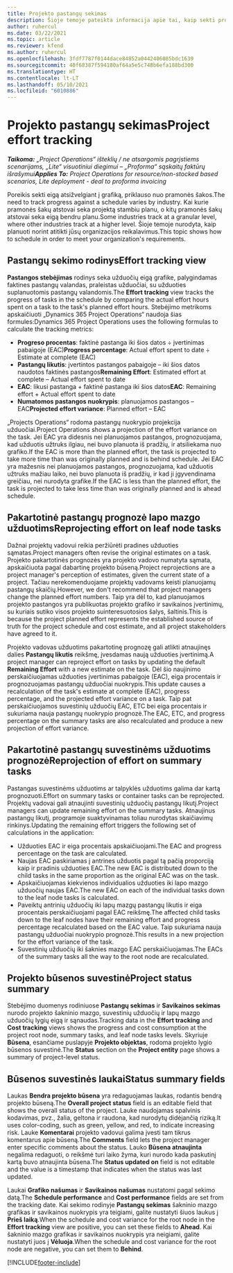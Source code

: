 ```yaml
---
title: Projekto pastangų sekimas
description: Šioje temoje pateikta informacija apie tai, kaip sekti projekto pastangas ir darbo eigą.
author: ruhercul
ms.date: 03/22/2021
ms.topic: article
ms.reviewer: kfend
ms.author: ruhercul
ms.openlocfilehash: 3fdf7787f0144dace84852a0442406085bdc1639
ms.sourcegitcommit: 40f68387f594180af64a5e5c748b6efa188bd300
ms.translationtype: HT
ms.contentlocale: lt-LT
ms.lasthandoff: 05/10/2021
ms.locfileid: "6010886"
---
```

# <a name="project-effort-tracking"></a><span data-ttu-id="c56a2-103">Projekto pastangų sekimas</span><span class="sxs-lookup"><span data-stu-id="c56a2-103">Project effort tracking</span></span>

<span data-ttu-id="c56a2-104">_**Taikoma:** „Project Operations“ išteklių / ne atsargomis pagrįstiems scenarijams, „Lite“ visuotiniui diegimui – „Proforma“ sąskaitų faktūrų išrašymui_</span><span class="sxs-lookup"><span data-stu-id="c56a2-104">_**Applies To:** Project Operations for resource/non-stocked based scenarios, Lite deployment - deal to proforma invoicing_</span></span>

<span data-ttu-id="c56a2-105">Poreikis sekti eigą atsižvelgiant į grafiką, priklauso nuo pramonės šakos.</span><span class="sxs-lookup"><span data-stu-id="c56a2-105">The need to track progress against a schedule varies by industry.</span></span> <span data-ttu-id="c56a2-106">Kai kurie pramonės šakų atstovai seka projektą stambiu planu, o kitų pramonės šakų atstovai seka eigą bendru planu.</span><span class="sxs-lookup"><span data-stu-id="c56a2-106">Some industries track at a granular level, where other industries track at a higher level.</span></span> <span data-ttu-id="c56a2-107">Šioje temoje nurodyta, kaip planuoti norint atitikti jūsų organizacijos reikalavimus.</span><span class="sxs-lookup"><span data-stu-id="c56a2-107">This topic shows how to schedule in order to meet your organization's requirements.</span></span>

## <a name="effort-tracking-view"></a><span data-ttu-id="c56a2-108">Pastangų sekimo rodinys</span><span class="sxs-lookup"><span data-stu-id="c56a2-108">Effort tracking view</span></span>

<span data-ttu-id="c56a2-109">**Pastangos stebėjimas** rodinys seka užduočių eigą grafike, palygindamas faktines pastangų valandas, praleistas užduočiai, su užduoties suplanuotomis pastangų valandomis.</span><span class="sxs-lookup"><span data-stu-id="c56a2-109">The **Effort tracking** view tracks the progress of tasks in the schedule by comparing the actual effort hours spent on a task to the task's planned effort hours.</span></span> <span data-ttu-id="c56a2-110">Stebėjimo metrikoms apskaičiuoti „Dynamics 365 Project Operations“ naudoja šias formules:</span><span class="sxs-lookup"><span data-stu-id="c56a2-110">Dynamics 365 Project Operations uses the following formulas to calculate the tracking metrics:</span></span>

- <span data-ttu-id="c56a2-111">**Progreso procentas**: faktinė pastanga iki šios datos ÷ įvertinimas pabaigoje (EAC)</span><span class="sxs-lookup"><span data-stu-id="c56a2-111">**Progress percentage**: Actual effort spent to date ÷ Estimate at complete (EAC)</span></span> 
- <span data-ttu-id="c56a2-112">**Pastangų likutis**: įvertintos pastangos pabaigoje – iki šios datos naudotos faktinės pastangos</span><span class="sxs-lookup"><span data-stu-id="c56a2-112">**Remaining Effort**: Estimated effort at complete – Actual effort spent to date</span></span> 
- <span data-ttu-id="c56a2-113">**EAC**: likusi pastanga + faktinė pastanga iki šios datos</span><span class="sxs-lookup"><span data-stu-id="c56a2-113">**EAC**: Remaining effort + Actual effort spent to date</span></span> 
- <span data-ttu-id="c56a2-114">**Numatomos pastangos nuokrypis**: planuojamos pastangos – EAC</span><span class="sxs-lookup"><span data-stu-id="c56a2-114">**Projected effort variance**: Planned effort – EAC</span></span>

<span data-ttu-id="c56a2-115">„Projects Operations“ rodoma pastangų nuokrypio projekcija užduočiai.</span><span class="sxs-lookup"><span data-stu-id="c56a2-115">Project Operations shows a projection of the effort variance on the task.</span></span> <span data-ttu-id="c56a2-116">Jei EAC yra didesnis nei planuojamos pastangos, prognozuojama, kad užduotis užtruks ilgiau, nei buvo planuota iš pradžių, ir atsiliekama nuo grafiko.</span><span class="sxs-lookup"><span data-stu-id="c56a2-116">If the EAC is more than the planned effort, the task is projected to take more time than was originally planned and is behind schedule.</span></span> <span data-ttu-id="c56a2-117">Jei EAC yra mažesnis nei planuojamos pastangos, prognozuojama, kad užduotis užtruks mažiau laiko, nei buvo planuota iš pradžių, ir kad ji įgyvendinama greičiau, nei nurodyta grafike.</span><span class="sxs-lookup"><span data-stu-id="c56a2-117">If the EAC is less than the planned effort, the task is projected to take less time than was originally planned and is ahead schedule.</span></span>

## <a name="reprojecting-effort-on-leaf-node-tasks"></a><span data-ttu-id="c56a2-118">Pakartotinė pastangų prognozė lapo mazgo užduotims</span><span class="sxs-lookup"><span data-stu-id="c56a2-118">Reprojecting effort on leaf node tasks</span></span>

<span data-ttu-id="c56a2-119">Dažnai projektų vadovui reikia peržiūrėti pradines užduoties sąmatas.</span><span class="sxs-lookup"><span data-stu-id="c56a2-119">Project managers often revise the original estimates on a task.</span></span> <span data-ttu-id="c56a2-120">Projekto pakartotinės prognozės yra projekto vadovo numatyta sąmata, apskaičiuota pagal dabartinę projekto būseną.</span><span class="sxs-lookup"><span data-stu-id="c56a2-120">Project reprojections are a project manager's perception of estimates, given the current state of a project.</span></span> <span data-ttu-id="c56a2-121">Tačiau nerekomenduojame projektų vadovams keisti planuojamų pastangų skaičių.</span><span class="sxs-lookup"><span data-stu-id="c56a2-121">However, we don't recommend that project managers change the planned effort numbers.</span></span> <span data-ttu-id="c56a2-122">Taip yra dėl to, kad planuojamos projekto pastangos yra publikuotas projekto grafiko ir savikainos įvertinimų, su kuriais sutiko visos projekto suinteresuotosios šalys, šaltinis.</span><span class="sxs-lookup"><span data-stu-id="c56a2-122">This is because the project planned effort represents the established source of truth for the project schedule and cost estimate, and all project stakeholders have agreed to it.</span></span>

<span data-ttu-id="c56a2-123">Projekto vadovas užduotims pakartotinę prognozę gali atlikti atnaujinęs dalies **Pastangų likutis** reikšmę, įvesdamas naują užduoties įvertinimą.</span><span class="sxs-lookup"><span data-stu-id="c56a2-123">A project manager can reproject effort on tasks by updating the default **Remaining Effort** with a new estimate on the task.</span></span> <span data-ttu-id="c56a2-124">Dėl šio naujinimo perskaičiuojamas užduoties įvertinimas pabaigoje (EAC), eiga procentais ir prognozuojamas pastangų užduočiai nuokrypis.</span><span class="sxs-lookup"><span data-stu-id="c56a2-124">This update causes a recalculation of the task's estimate at complete (EAC), progress percentage, and the projected effort variance on a task.</span></span> <span data-ttu-id="c56a2-125">Taip pat perskaičiuojamos suvestinių užduočių EAC, ETC bei eiga procentais ir sukuriama nauja pastangų nuokrypio prognozė.</span><span class="sxs-lookup"><span data-stu-id="c56a2-125">The EAC, ETC, and progress percentage on the summary tasks are also recalculated and produce a new projection of effort variance.</span></span>

## <a name="reprojection-of-effort-on-summary-tasks"></a><span data-ttu-id="c56a2-126">Pakartotinė pastangų suvestinėms užduotims prognozė</span><span class="sxs-lookup"><span data-stu-id="c56a2-126">Reprojection of effort on summary tasks</span></span>

<span data-ttu-id="c56a2-127">Pastangas suvestinėms užduotims ar talpyklės užduotims galima dar kartą prognozuoti.</span><span class="sxs-lookup"><span data-stu-id="c56a2-127">Effort on summary tasks or container tasks can be reprojected.</span></span> <span data-ttu-id="c56a2-128">Projektų vadovai gali atnaujinti suvestinių užduočių pastangų likutį.</span><span class="sxs-lookup"><span data-stu-id="c56a2-128">Project managers can update remaining effort on the summary tasks.</span></span> <span data-ttu-id="c56a2-129">Atnaujinus pastangų likutį, programoje suaktyvinamas toliau nurodytas skaičiavimų rinkinys.</span><span class="sxs-lookup"><span data-stu-id="c56a2-129">Updating the remaining effort triggers the following set of calculations in the application:</span></span>

- <span data-ttu-id="c56a2-130">Užduoties EAC ir eiga procentais apskaičiuojami.</span><span class="sxs-lookup"><span data-stu-id="c56a2-130">The EAC and progress percentage on the task are calculated.</span></span>
- <span data-ttu-id="c56a2-131">Naujas EAC paskiriamas į antrines užduotis pagal tą pačią proporciją kaip ir pradinis užduoties EAC.</span><span class="sxs-lookup"><span data-stu-id="c56a2-131">The new EAC is distributed down to the child tasks in the same proportion as the original EAC was on the task.</span></span>
- <span data-ttu-id="c56a2-132">Apskaičiuojamas kiekvienos individualios užduoties iki lapo mazgo užduočių naujas EAC.</span><span class="sxs-lookup"><span data-stu-id="c56a2-132">The new EAC on each of the individual tasks down to the leaf node tasks is calculated.</span></span> 
- <span data-ttu-id="c56a2-133">Paveiktų antrinių užduočių iki lapų mazgų pastangų likutis ir eiga procentais perskaičiuojami pagal EAC reikšmę.</span><span class="sxs-lookup"><span data-stu-id="c56a2-133">The affected child tasks down to the leaf nodes have their remaining effort and progress percentage recalculated based on the EAC value.</span></span> <span data-ttu-id="c56a2-134">Taip sukuriama nauja pastangų užduočiai nuokrypio prognozė.</span><span class="sxs-lookup"><span data-stu-id="c56a2-134">This results in a new projection for the effort variance of the task.</span></span> 
- <span data-ttu-id="c56a2-135">Suvestinių užduočių iki šaknies mazgo EAC perskaičiuojamas.</span><span class="sxs-lookup"><span data-stu-id="c56a2-135">The EACs of the summary tasks all the way to the root node are recalculated.</span></span>


## <a name="project-status-summary"></a><span data-ttu-id="c56a2-136">Projekto būsenos suvestinė</span><span class="sxs-lookup"><span data-stu-id="c56a2-136">Project status summary</span></span>

<span data-ttu-id="c56a2-137">Stebėjimo duomenys rodiniuose **Pastangų sekimas** ir **Savikainos sekimas** nurodo projekto šakninio mazgo, suvestinių užduočių ir lapų mazgo užduočių lygių eigą ir sąnaudas.</span><span class="sxs-lookup"><span data-stu-id="c56a2-137">Tracking data in the **Effort tracking** and **Cost tracking** views shows the progress and cost consumption at the project root node, summary tasks, and leaf node tasks levels.</span></span> <span data-ttu-id="c56a2-138">Skyriuje **Būsena**, esančiame puslapyje **Projekto objektas**, rodoma projekto lygio būsenos suvestinė.</span><span class="sxs-lookup"><span data-stu-id="c56a2-138">The **Status** section on the **Project entity** page shows a summary of project-level status.</span></span>

## <a name="status-summary-fields"></a><span data-ttu-id="c56a2-139">Būsenos suvestinės laukai</span><span class="sxs-lookup"><span data-stu-id="c56a2-139">Status summary fields</span></span>

<span data-ttu-id="c56a2-140">Laukas **Bendra projekto būsena** yra redaguojamas laukas, rodantis bendrą projekto būseną.</span><span class="sxs-lookup"><span data-stu-id="c56a2-140">The **Overall project status** field is an editable field that shows the overall status of the project.</span></span> <span data-ttu-id="c56a2-141">Lauke naudojamas spalvinis kodavimas, pvz., žalia, geltona ir raudona, kad nurodytų didėjančią riziką.</span><span class="sxs-lookup"><span data-stu-id="c56a2-141">It uses color-coding, such as green, yellow, and red, to indicate increasing risk.</span></span> <span data-ttu-id="c56a2-142">Lauke **Komentarai** projekto vadovui galima įvesti tam tikrus komentarus apie būseną.</span><span class="sxs-lookup"><span data-stu-id="c56a2-142">The **Comments** field lets the project manager enter specific comments about the status.</span></span> <span data-ttu-id="c56a2-143">Lauko **Būsena atnaujinta** negalima redaguoti, o reikšmė turi laiko žyma, kuri nurodo kada paskutinį kartą buvo atnaujinta būsena.</span><span class="sxs-lookup"><span data-stu-id="c56a2-143">The **Status updated on** field is not editable and the value is a timestamp that indicates when the status was last updated.</span></span>

<span data-ttu-id="c56a2-144">Laukai **Grafiko našumas** ir **Savikainos našumas** nustatomi pagal sekimo datą.</span><span class="sxs-lookup"><span data-stu-id="c56a2-144">The **Schedule performance** and **Cost performance** fields are set from the tracking date.</span></span> <span data-ttu-id="c56a2-145">Kai sekimo rodinyje **Pastangų sekimas** šakninio mazgo grafikas ir savikainos nuokrypis yra teigiami, galite nustatyti šiuos laukus į **Prieš laiką**.</span><span class="sxs-lookup"><span data-stu-id="c56a2-145">When the schedule and cost variance for the root node in the **Effort tracking** view are positive, you can set these fields to **Ahead**.</span></span> <span data-ttu-id="c56a2-146">Kai šakninio mazgo grafikas ir savikainos nuokrypis yra neigiami, galite nustatyti juos į **Vėluoja**.</span><span class="sxs-lookup"><span data-stu-id="c56a2-146">When the schedule and cost variance for the root node are negative, you can set them to **Behind**.</span></span>


[!INCLUDE[footer-include](../includes/footer-banner.md)]
